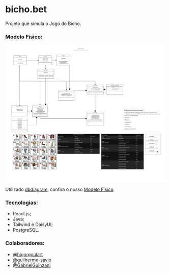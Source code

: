 # bicho.bet

Projeto que simula o Jogo do Bicho.

### Modelo Físico:

<div>
    <img src="Classe UML.png" alt="Modelo Físico" style="heigh: 400px; width: 600px;">
</div>

Utilizado [dbdiagram](https://dbdiagram.io/), confira o nosso [Modelo Físico](https://dbdiagram.io/d/64cd327102bd1c4a5e43aa7a).

### Tecnologias:

- React.js;
- Java;
- Tailwind e DaisyUI;
- PostgreSQL.

### Colaboradores:

- [@higorgoulart](https://github.com/higorgoulart)
- [@guilherme-savio](https://github.com/guilherme-savio)
- [@GabrielGuinzani](https://github.com/GabrielGuinzani)
